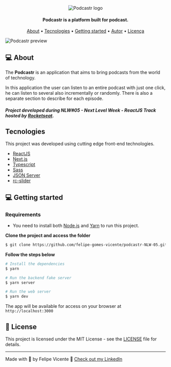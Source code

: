 <div align="center">
  <img src=".github/podcastr-logo.svg" alt="Podcastr logo">
</div>


<h4 align="center">
  Podcastr is a platform built for podcast.
</h4>

<p align="center">
 <a href="#-about">About</a> •
 <a href="#-tecnologies">Tecnologies</a> • 
 <a href="#-Getting-started">Getting started</a> • 
 <a href="#-autor">Autor</a> • 
 <a href="#-licença">Licença</a>
</p>

![Podcastr preview](.github/preview-podcast.png)

## 💻 About 

The **Podcastr** is an application that aims to bring podcasts from the world of technology.

In this application the user can listen to an entire podcast with just one click, he can listen to several also incrementally or randomly. There is also a separate section to describe for each episode.

##### Project developed during **NLW#05 - Next Level Week - ReactJS Track** hosted by [Rocketseat](https://rocketseat.com.br/).

## Tecnologies

This project was developed using cutting edge front-end technologies.


- [ReactJS](https://reactjs.org/)
- [Next.js](https://nextjs.org/)
- [Typescript](https://www.typescriptlang.org/)
- [Sass](https://sass-lang.com/install)
- [JSON Server](https://www.npmjs.com/package/json-server)
- [rc-slider](https://slider-react-component.vercel.app/)


## 💻 Getting started

### Requirements

- You need to install both [Node.js](https://nodejs.org/en/download/) and [Yarn](https://yarnpkg.com/) to run this project.

**Clone the project and access the folder**

```bash
$ git clone https://github.com/felipe-gomes-vicente/podcastr-NLW-05.git && cd podcastr-NLW-05
```

**Follow the steps below**

```bash
# Install the dependencies
$ yarn

# Run the backend fake server
$ yarn server

# Run the web server
$ yarn dev
```

The app will be available for access on your browser at `http://localhost:3000`

## 📝 License

This project is licensed under the MIT License - see the [LICENSE](LICENSE) file for details.

---

Made with 💜 by Felipe Vicente 👋 [Check out my LinkedIn](https://www.linkedin.com/in/felipe-gomes-vicente/)
